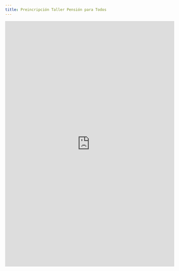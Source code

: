```yaml
---
title: Preincripción Taller Pensión para Todos
---
```


<iframe src="https://docs.google.com/forms/d/e/1FAIpQLSdTN40HQZEEctur-GlsfOMYuaz02jo9lSS_XxLGtczBqWQqlA/viewform?embedded=true" width="550" height="800" frameborder="0" marginheight="0" marginwidth="0">Loading…</iframe>
